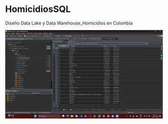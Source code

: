 # HomicidiosSQL
Diseño Data Lake y Data Warehouse_Homicidios en Colombia

![Diseño](DataWhereHouse_Homicidios.png)

